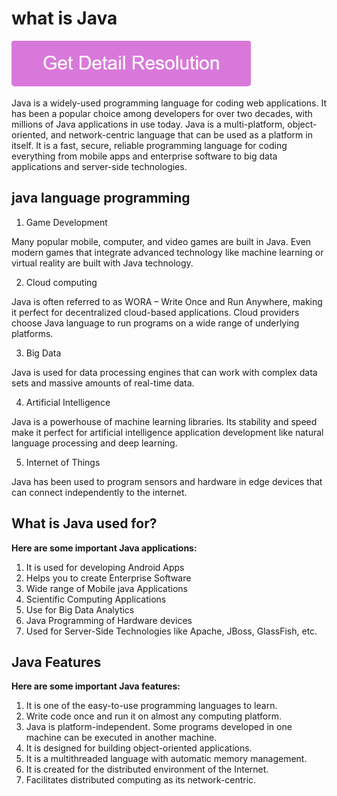 # what is Java 

[![what is Java](gett-stateed.png)](https://github.com/technologie0/what.is.Java)

Java is a widely-used programming language for coding web applications. It has been a popular choice among developers for over two decades, with millions of Java applications in use today. Java is a multi-platform, object-oriented, and network-centric language that can be used as a platform in itself. It is a fast, secure, reliable programming language for coding everything from mobile apps and enterprise software to big data applications and server-side technologies.

## java language programming  

1. Game Development

Many popular mobile, computer, and video games are built in Java. Even modern games that integrate advanced technology like machine learning or virtual reality are built with Java technology.

2. Cloud computing

Java is often referred to as WORA – Write Once and Run Anywhere, making it perfect for decentralized cloud-based applications. Cloud providers choose Java language to run programs on a wide range of underlying platforms.

3. Big Data

Java is used for data processing engines that can work with complex data sets and massive amounts of real-time data.

4. Artificial Intelligence

Java is a powerhouse of machine learning libraries. Its stability and speed make it perfect for artificial intelligence application development like natural language processing and deep learning.

5. Internet of Things

Java has been used to program sensors and hardware in edge devices that can connect independently to the internet.

## What is Java used for?

**Here are some important Java applications:**

1. It is used for developing Android Apps
2. Helps you to create Enterprise Software
3. Wide range of Mobile java Applications
4. Scientific Computing Applications
5. Use for Big Data Analytics
6. Java Programming of Hardware devices
7. Used for Server-Side Technologies like Apache, JBoss, GlassFish, etc.

## Java Features

**Here are some important Java features:**

1. It is one of the easy-to-use programming languages to learn.
2. Write code once and run it on almost any computing platform.
3. Java is platform-independent. Some programs developed in one machine can be executed in another machine.
4. It is designed for building object-oriented applications.
5. It is a multithreaded language with automatic memory management.
6. It is created for the distributed environment of the Internet.
7. Facilitates distributed computing as its network-centric.

